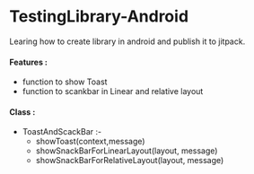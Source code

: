 # TestingLibrary-Android
Learing how to create library in android and publish it to jitpack.


#### Features :
- function to show Toast
- function to scankbar in Linear and relative layout
 
#### Class : 
   - ToastAndScackBar :-
   	 - showToast(context,message)
   	 - showSnackBarForLinearLayout(layout, message)
   	 - showSnackBarForRelativeLayout(layout, message)

